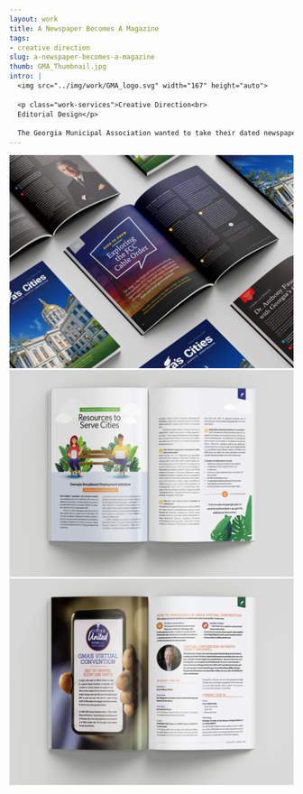```yaml
---
layout: work
title: A Newspaper Becomes A Magazine
tags:
- creative direction
slug: a-newspaper-becomes-a-magazine
thumb: GMA_Thumbnail.jpg
intro: |
  <img src="../img/work/GMA_logo.svg" width="167" height="auto">

  <p class="work-services">Creative Direction<br>
  Editorial Design</p>

  The Georgia Municipal Association wanted to take their dated newspaper and update it to a more visual and modern magazine. The Georgia Municipal Association wanted to take their dated newspaper and update it to a more visual and contemporary magazine. The 52-page magazine is sent to members all over the state. The magazine needed to fill on brand and audience while still be engaging and easy to read.
---
```


![](../img/work/GMA_MAGAZINE_1.jpg)
![](../img/work/GMA_MAGAZINE_2.jpg)
![](../img/work/GMA_MAGAZINE_3.jpg)
